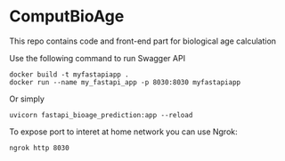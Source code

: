 # ComputBioAge
This repo contains code and front-end part for biological age calculation


Use the following command to run Swagger API

```
docker build -t myfastapiapp .
docker run --name my_fastapi_app -p 8030:8030 myfastapiapp
```


Or simply 
```
uvicorn fastapi_bioage_prediction:app --reload
```

To expose port to interet at home network you can use Ngrok:
```
ngrok http 8030
```